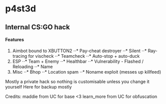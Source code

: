 # p4st3d
## Internal CS:GO hack

#### Features
1. Aimbot bound to XBUTTON2
⋅⋅* Pay-cheat destroyer
⋅⋅* Silent
⋅⋅* Ray-tracing for vischeck
⋅⋅* Teamcheck
⋅⋅* Auto-stop + auto-duck
2. ESP
⋅⋅* Team + Enemy
⋅⋅* Healthbar
⋅⋅* Vulnerability - Flashed / Reloading
⋅⋅* Name
3. Misc
⋅⋅* Bhop
⋅⋅* Location spam
⋅⋅* Noname exploit (messes up killfeed)

Mostly a private hack so nothing is customisable unless you change it yourself
Here for backup mostly

Credits:
maddie from UC for base <3
learn_more from UC for obfuscation 

